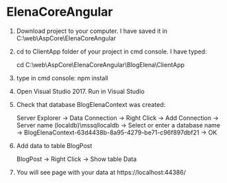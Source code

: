 # ElenaCoreAngular
1. Download project to your computer.
I have saved it in C:\web\AspCore\ElenaCoreAngular

2. cd to ClientApp folder of your project in cmd console.
I have typed:

    cd C:\web\AspCore\ElenaCoreAngular\BlogElena\ClientApp

3. type in cmd console:
    npm install

4. Open Visual Studio 2017.
    Run in Visual Studio

5. Check that database BlogElenaContext was created:

    Server Explorer -> Data Connection -> Right Click ->
Add Connection -> Server name (localdb)\mssqllocaldb
-> Select or enter a database name ->
BlogElenaContext-63d4438b-8a95-4279-be71-c96f897dbf21 -> OK

6. Add data to table BlogPost 

    BlogPost -> Right Click -> Show table Data

7. You will see page with your data at
    https://localhost:44386/
